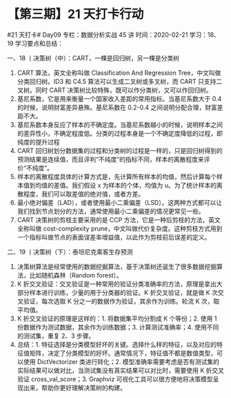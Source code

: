 # 【第三期】21 天打卡行动

#21 天打卡# Day09
专栏：数据分析实战 45 讲
时间：2020-02-21
学习：18、19
学习要点和总结：

一、18 丨决策树（中）：CART，一棵是回归树，另一棵是分类树

1. CART 算法，英文全称叫做 Classification And Regression Tree，中文叫做分类回归树。ID3 和 C4.5 算法可以生成二叉树或多叉树，而 CART 只支持二叉树。同时 CART 决策树比较特殊，既可以作分类树，又可以作回归树。
2. 基尼系数，它是用来衡量一个国家收入差距的常用指标。当基尼系数大于 0.4 的时候，说明财富差异悬殊。基尼系数在 0.2-0.4 之间说明分配合理，财富差距不大。
3. 基尼系数本身反应了样本的不确定度。当基尼系数越小的时候，说明样本之间的差异性小，不确定程度低。分类的过程本身是一个不确定度降低的过程，即纯度的提升过程
4. CART 回归树划分数据集的过程和分类树的过程是一样的，只是回归树得到的预测结果是连续值，而且评判“不纯度”的指标不同，样本的离散程度来评价“不纯度”。
5. 样本的离散程度具体的计算方式是，先计算所有样本的均值，然后计算每个样本值到均值的差值。我们假设 x 为样本的个体，均值为 u。为了统计样本的离散程度，我们可以取差值的绝对值，或者方差。
6. 最小绝对偏差（LAD），或者使用最小二乘偏差（LSD）。这两种方式都可以让我们找到节点划分的方法，通常使用最小二乘偏差的情况更常见一些。
7. CART 决策树的剪枝主要采用的是 CCP 方法，它是一种后剪枝的方法，英文全称叫做 cost-complexity prune，中文叫做代价复杂度。这种剪枝方式用到一个指标叫做节点的表面误差率增益值，以此作为剪枝前后误差的定义。

二、19 丨决策树（下）：泰坦尼克乘客生存预测

1. 决策树算法是经常使用的数据挖掘算法，基于决策树还诞生了很多数据挖掘算法，比如随机森林（Random forest）。
2. K 折交叉验证：交叉验证是一种常用的验证分类准确率的方法，原理是拿出大部分样本进行训练，少量的用于分类器的验证。K 折交叉验证，就是做 K 次交叉验证，每次选取 K 分之一的数据作为验证，其余作为训练。轮流 K 次，取平均值。
3. K 折交叉验证的原理是这样的：1. 将数据集平均分割成 K 个等份；2. 使用 1 份数据作为测试数据，其余作为训练数据；3. 计算测试准确率；4. 使用不同的测试集，重复 2、3 步骤。
4. 总结：1. 特征选择是分类模型好坏的关键。选择什么样的特征，以及对应的特征值矩阵，决定了分类模型的好坏。通常情况下，特征值不都是数值类型，可以使用 DictVectorizer 类进行转化；2. 模型准确率需要考虑是否有测试集的实际结果可以做对比，当测试集没有真实结果可以对比时，需要使用 K 折交叉验证 cross_val_score；3. Graphviz 可视化工具可以很方便地将决策模型呈现出来，帮助你更好理解决策树的构建。
